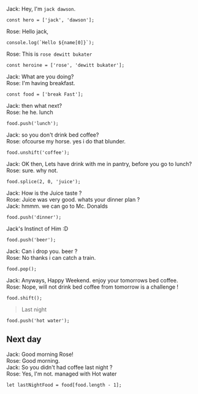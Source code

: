 Jack: Hey, I'm `jack dawson`.

	const hero = ['jack', 'dawson'];

Rose: Hello jack,

	console.log(`Hello ${name[0]}`);
	
Rose: This is `rose dewitt bukater`

	const heroine = ['rose', 'dewitt bukater'];

Jack: What are you doing?  
Rose: I'm having breakfast.

	const food = ['break Fast'];

Jack: then what next?  
Rose: he he. lunch

	food.push('lunch');

Jack: so you don't drink bed coffee?  
Rose: ofcourse my horse. yes i do that blunder.

	food.unshift('coffee');

Jack: OK then, Lets have drink with me in pantry, before you go to lunch?  
Rose: sure. why not.

	food.splice(2, 0, 'juice');

Jack: How is the Juice taste ?  
Rose: Juice was very good. whats your dinner plan ?  
Jack: hmmm. we can go to Mc. Donalds

	food.push('dinner');

Jack's Instinct of Him :D  

	food.push('beer');

Jack: Can i drop you. beer ?  
Rose: No thanks i can catch a train.

	food.pop();
	
Jack: Anyways, Happy Weekend. enjoy your tomorrows bed coffee.  
Rose: Nope, will not drink bed coffee from tomorrow is a challenge !

	food.shift();

> Last night

	food.push('hot water');
	
## Next day

Jack: Good morning Rose!  
Rose: Good morning.  
Jack: So you didn't had coffee last night ?  
Rose: Yes, I'm not. managed with Hot water  

	
	let lastNightFood = food[food.length - 1];
